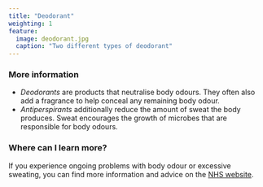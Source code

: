 ```yaml
---
title: "Deodorant"
weighting: 1
feature:
  image: deodorant.jpg
  caption: "Two different types of deodorant"
---
```


### More information

- *Deodorants* are products that neutralise body odours. They often also add a fragrance to help conceal any remaining body odour.
- *Antiperspirants* additionally reduce the amount of sweat the body produces. Sweat encourages the growth of microbes that are responsible for body odours.

### Where can I learn more?

If you experience ongoing problems with body odour or excessive sweating, you can find more information and advice on the [NHS website](http://www.nhs.uk/conditions/Body-odour/Pages/Introduction.aspx).